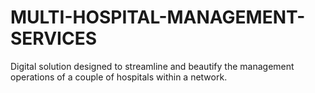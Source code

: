 # MULTI-HOSPITAL-MANAGEMENT-SERVICES
 Digital solution designed to streamline  and beautify the management operations of a couple of hospitals within a network.
